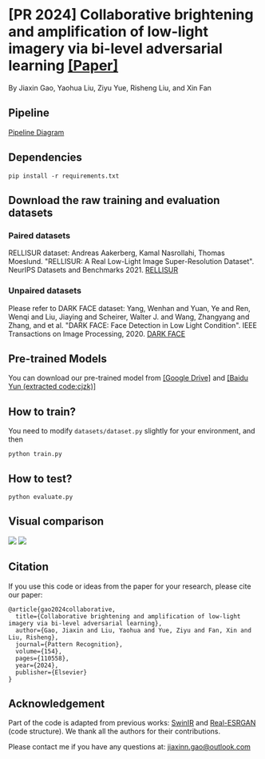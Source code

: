 # [PR 2024] Collaborative brightening and amplification of low-light imagery via bi-level adversarial learning [[Paper]](https://www.sciencedirect.com/science/article/pii/S0031320324003091)
By Jiaxin Gao, Yaohua Liu, Ziyu Yue, Risheng Liu, and Xin Fan

## Pipeline
[Pipeline Diagram](./Figures/pipeline.pdf)

## Dependencies
```
pip install -r requirements.txt
````

## Download the raw training and evaluation datasets
### Paired datasets 
RELLISUR dataset: Andreas Aakerberg, Kamal Nasrollahi, Thomas Moeslund. "RELLISUR: A Real Low-Light Image Super-Resolution Dataset". NeurIPS Datasets and Benchmarks 2021. [RELLISUR](https://vap.aau.dk/rellisur/)

### Unpaired datasets 
Please refer to DARK FACE dataset: Yang, Wenhan and Yuan, Ye and Ren, Wenqi and Liu, Jiaying and Scheirer, Walter J. and Wang, Zhangyang and Zhang, and et al. "DARK FACE: Face Detection in Low Light Condition". IEEE Transactions on Image Processing, 2020. [DARK FACE](https://flyywh.github.io/CVPRW2019LowLight/)

## Pre-trained Models 
You can download our pre-trained model from [[Google Drive]](https://drive.google.com/drive/folders/1m3t15rWw76IDDWJ0exLOe5P0uEnjk3zl?usp=drive_link) and [[Baidu Yun (extracted code:cjzk)]](https://pan.baidu.com/s/1fPLVgnZbdY1n75Flq54bMQ)

## How to train?
You need to modify ```datasets/dataset.py``` slightly for your environment, and then
```
python train.py  
```

## How to test?
```
python evaluate.py
```

## Visual comparison
![](./Figures/visual1.png)
![](./Figures/visual2.png)

## Citation
If you use this code or ideas from the paper for your research, please cite our paper:
```
@article{gao2024collaborative,
  title={Collaborative brightening and amplification of low-light imagery via bi-level adversarial learning},
  author={Gao, Jiaxin and Liu, Yaohua and Yue, Ziyu and Fan, Xin and Liu, Risheng},
  journal={Pattern Recognition},
  volume={154},
  pages={110558},
  year={2024},
  publisher={Elsevier}
}
```

## Acknowledgement
Part of the code is adapted from previous works: [SwinIR](https://github.com/JingyunLiang/SwinIR) and [Real-ESRGAN](https://github.com/xinntao/Real-ESRGAN) (code structure). We thank all the authors for their contributions.

Please contact me if you have any questions at: jiaxinn.gao@outlook.com

